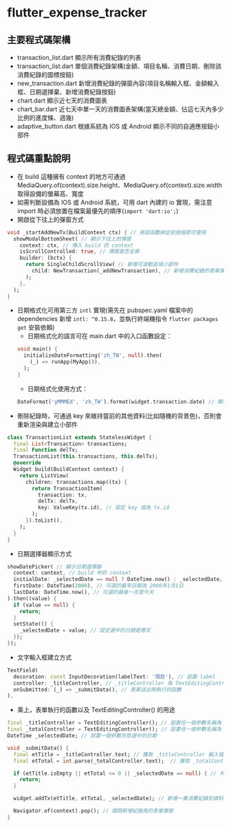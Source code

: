 # flutter_expense_tracker

## 主要程式碼架構

- transaction_list.dart 顯示所有消費紀錄的列表
- transaction_list.dart 單個消費紀錄架構(金額、項目名稱、消費日期、刪除該消費紀錄的圖標按鈕)
- new_transaction.dart 新增消費紀錄的彈窗內容(項目名稱輸入框、金額輸入框、日期選擇棄、新增消費紀錄按鈕)
- chart.dart 顯示近七天的消費圖表
- chart_bar.dart 近七天中單一天的消費圖表架構(當天總金額、佔這七天內多少比例的進度條、週幾)
- adaptive_button.dart 根據系統為 IOS 或 Android 顯示不同的自適應按鈕小部件

## 程式碼重點說明

- 在 build 這種擁有 context 的地方可通過 MediaQuery.of(context).size.height、MediaQuery.of(context).size.width 取得設備的螢幕高、寬度
- 如需判斷設備為 IOS 或 Android 系統，可用 dart 內建的 io 實現，需注意 import 時必須放置在檔案最優先的順序(`import 'dart:io';`)
- 開啟從下往上的彈窗方式

```dart
void _startAddNewTx(BuildContext ctx) { // 將該函數綁定給按鈕即可使用
  showModalBottomSheet( // 顯示下往上的彈窗
    context: ctx, // 傳入 build 的 context
    isScrollControlled: true, // 彈窗是否全屏
    builder: (bctx) {
      return SingleChildScrollView( // 新增可滾動區域小部件
        child: NewTransaction(_addNewTransaction), // 新增消費紀錄的表單彈窗內容小部件
      );
    },
  );
}
```

- 日期格式化可用第三方 `intl` 實現(需先在 pubspec.yaml 檔案中的 dependencies 新增 `intl: ^0.15.8`，並執行終端機指令 `flutter packages get` 安裝依賴)
  - 日期格式化的語言可在 main.dart 中的入口函數設定：
  ```dart
  void main() {
    initializeDateFormatting('zh_TW', null).then(
      (_) => runApp(MyApp()),
    );
  }
  ```
  - 日期格式化使用方式：
  ```dart
  DateFormat('yMMMEd', 'zh_TW').format(widget.transaction.date) // 顯示結果為 『2023年3月13日 週一』
  ```
- 刪除紀錄時，可通過 key 來維持當前的其他資料(比如隨機的背景色)，否則會重新渲染與建立小部件

```dart
class TransactionList extends StatelessWidget {
  final List<Transaction> transactions;
  final Function delTx;
  TransactionList(this.transactions, this.delTx);
  @override
  Widget build(BuildContext context) {
    return ListView(
      children: transactions.map((tx) {
        return TransactionItem(
          transaction: tx,
          delTx: delTx,
          key: ValueKey(tx.id), // 設定 key 值為 tx.id
        );
      }).toList(),
    );
  }
}
```

- 日期選擇器顯示方式

```dart
showDatePicker( // 顯示日期選擇器
  context: context, // build 中的 context
  initialDate: _selectedDate == null ? DateTime.now() : _selectedDate, // 預設選中的日期，如果當前沒選過日期則預設為今天
  firstDate: DateTime(2000), // 可選的最早日期為 2000年1月1日
  lastDate: DateTime.now(), // 可選的最後一天是今天
).then((value) {
  if (value == null) {
    return;
  }
  setState(() {
    _selectedDate = value; // 設定選中的日期是哪天
  });
});
```

- 文字輸入框建立方式

```dart
TextField(
  decoration: const InputDecoration(labelText: '項目'), // 設置 label
  controller: _titleController, // _titleController 為 TextEditingController()
  onSubmitted: (_) => _submitData(), // 表單送出時執行的函數
),
```

- 乘上，表單執行的函數以及 TextEditingController() 的用途

```dart
final _titleController = TextEditingController(); // 設置任一個參數名稱為 TextEditingController
final _totalController = TextEditingController(); // 設置任一個參數名稱為 TextEditingController
DateTime _selectedDate; // 設置一個參數存放選中的日期

void _submitData() {
  final etTitle = _titleController.text; // 獲取 _titleController 輸入框的內容
  final etTotal = int.parse(_totalController.text);  // 獲取 _totalController 輸入框的內容並用 int.parse 將問轉為數字類型

  if (etTitle.isEmpty || etTotal <= 0 || _selectedDate == null) { // 判斷項目是否有缺漏，如有則取消送出
    return;
  }

  widget.addTx(etTitle, etTotal, _selectedDate); // 新增一筆消費紀錄到資料中

  Navigator.of(context).pop(); // 關閉新增紀錄用的表單彈窗
}
```

